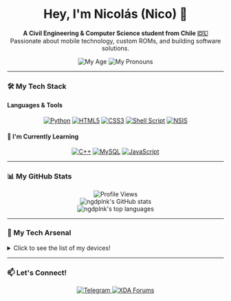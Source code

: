 <div align="center">
  </div>

<div align="center">
  <h1>Hey, I'm Nicolás (Nico) 👋</h1>
  
  <p>
    <b>A Civil Engineering & Computer Science student from Chile 🇨🇱</b><br/>
    Passionate about mobile technology, custom ROMs, and building software solutions.
  </p>

  <img src="https://img.shields.io/badge/Age-21-blue?style=for-the-badge" alt="My Age">
  <img src="https://img.shields.io/badge/Pronouns-he/him-blue?style=for-the-badge" alt="My Pronouns">

</div>

---

### 🛠️ My Tech Stack

#### Languages & Tools
<p align="center">
  <a href="#"><img alt="Python" src="https://img.shields.io/badge/Python-3776AB?style=for-the-badge&logo=python&logoColor=white"></a>
  <a href="#"><img alt="HTML5" src="https://img.shields.io/badge/HTML5-E34F26?style=for-the-badge&logo=html5&logoColor=white"></a>
  <a href="#"><img alt="CSS3" src="https://img.shields.io/badge/CSS3-1572B6?style=for-the-badge&logo=css3&logoColor=white"></a>
  <a href="#"><img alt="Shell Script" src="https://img.shields.io/badge/Shell_Script-121011?style=for-the-badge&logo=gnu-bash&logoColor=white"></a>
  <a href="#"><img alt="NSIS" src="https://img.shields.io/badge/NSIS-lightgrey?style=for-the-badge"></a>
</p>

#### 🌱 I'm Currently Learning
<p align="center">
  <a href="#"><img alt="C++" src="https://img.shields.io/badge/C%2B%2B-00599C?style=for-the-badge&logo=c%2B%2B&logoColor=white"></a>
  <a href="#"><img alt="MySQL" src="https://img.shields.io/badge/MySQL-4479A1?style=for-the-badge&logo=mysql&logoColor=white"></a>
  <a href="#"><img alt="JavaScript" src="https://img.shields.io/badge/JavaScript-F7DF1E?style=for-the-badge&logo=javascript&logoColor=black"></a>
</p>

---

### 📊 My GitHub Stats

<div align="center">
  <img src="https://komarev.com/ghpvc/?username=ngdplnk&color=blue&style=flat-square" alt="Profile Views"/>
  
  <br/>
  
  <img src="https://github-readme-stats.vercel.app/api?username=ngdplnk&show_icons=true&theme=tokyonight&hide_border=true&count_private=true" alt="ngdplnk's GitHub stats" />
  <br/>
  <img src="https://github-readme-stats.vercel.app/api/top-langs/?username=ngdplnk&show_icons=true&theme=tokyonight&hide_border=true&layout=compact" alt="ngdplnk's top languages" />
</div>

---

### 📱 My Tech Arsenal

<details>
  <summary>Click to see the list of my devices!</summary>
  
  - 📱 **Main Phone:** Xiaomi 14T (`degas`)
    - *SoC:* MediaTek Dimensity 8300 Ultra
    - *RAM/Storage:* 12GB / 512GB
    - *OS:* Rooted Taiwanese HyperOS 2.0 (Android 15)
  
  - 💻 **Laptop:** Aspire A114-32
    - *CPU:* Intel Pentium Silver N5000
    - *RAM/Storage:* 4GB DDR4 / 120GB eMMC
    - *OS:* Arch Linux (GNOME 49 on Wayland)
  
  - 🖥️ **Desktop:** Custom Build
    - *Mobo/CPU:* ASUSTeK TUF B360M-E / Intel i5-8400
    - *RAM/Storage:* 16GB DDR4 / 512GB M.2 + 240GB SSD + 1TB HDD
    - *OS:* Windows 11 24H2

  - 📱 **Secondary/Project Devices:**
    - **Samsung Galaxy A73 5G** (`a73xq`): Snapdragon 778G, running a private Project NERV build (Android 15). *[Serving as my GF's temporal main phone]*
    - **Samsung Galaxy J7 Pro** (`j7y17lte`): Exynos 7870, running Stock OneUI 1 (Android 9). *[Running a file server - Dead Screen]*

</details>

---

### 📫 Let's Connect!

<p align="center">
  <a href="https://t.me/ngdplnk">
    <img src="https://img.shields.io/badge/Telegram-26A5E4?style=for-the-badge&logo=telegram&logoColor=white" alt="Telegram">
  </a>
  <a href="https://xdaforums.com/m/ngdpl-nk.12569749/">
    <img src="https://img.shields.io/badge/XDA_Forums-F59812?style=for-the-badge&logo=xda-developers&logoColor=white" alt="XDA Forums">
  </a>
</p>
